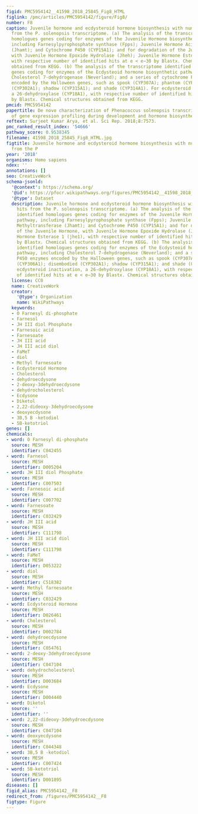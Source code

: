 ```yaml
---
figid: PMC5954142__41598_2018_25845_Fig8_HTML
figlink: /pmc/articles/PMC5954142/figure/Fig8/
number: F8
caption: Juvenile hormone and ecdysteroid hormone biosynthesis with number of hits
  from the P. solenopsis transcriptome. (a) The analysis of the transcriptome identified
  homologues genes coding for enzymes of the Juvenile Hormone biosynthetic pathway,
  including Farnesylpyrophosphate synthase (Fpps); Juvenile Hormone Acid Methyltransferase
  (Jhamt); and Cytochrome P450 (CYP15A1); and for degradation of the Juvenile Hormone,
  with Juvenile Hormone Epoxide Hydrolase (Jheh); Juvenile Hormone Esterase 1 (jhe1),
  with respective number of identified hits at e < e−30 by Blastx. Chemical structures
  obtained from KEGG. (b) The analysis of the transcriptome identified homologues
  genes coding for enzymes of the Ecdysteoid hormone biosynthetic pathway, including
  Cholesterol 7-dehydrogenase (Neverland); and a series of cytochrome P450 enzymes
  encoded by the Halloween genes, such as spook (CYP307A); phantom (CYP306A1); disembodied
  (CYP302A1); shadow (CYP315A1); and shade (CYP314A1). For ecdysteroid inactivation,
  a 26-dehydroxylase (CYP18A1), with respective number of identified hits at e < e−30
  by Blastx. Chemical structures obtained from KEGG.
pmcid: PMC5954142
papertitle: De novo characterization of Phenacoccus solenopsis transcriptome and analysis
  of gene expression profiling during development and hormone biosynthesis.
reftext: Surjeet Kumar Arya, et al. Sci Rep. 2018;8:7573.
pmc_ranked_result_index: '54666'
pathway_score: 0.9538345
filename: 41598_2018_25845_Fig8_HTML.jpg
figtitle: Juvenile hormone and ecdysteroid hormone biosynthesis with number of hits
  from the P
year: '2018'
organisms: Homo sapiens
ndex: ''
annotations: []
seo: CreativeWork
schema-jsonld:
  '@context': https://schema.org/
  '@id': https://pfocr.wikipathways.org/figures/PMC5954142__41598_2018_25845_Fig8_HTML.html
  '@type': Dataset
  description: Juvenile hormone and ecdysteroid hormone biosynthesis with number of
    hits from the P. solenopsis transcriptome. (a) The analysis of the transcriptome
    identified homologues genes coding for enzymes of the Juvenile Hormone biosynthetic
    pathway, including Farnesylpyrophosphate synthase (Fpps); Juvenile Hormone Acid
    Methyltransferase (Jhamt); and Cytochrome P450 (CYP15A1); and for degradation
    of the Juvenile Hormone, with Juvenile Hormone Epoxide Hydrolase (Jheh); Juvenile
    Hormone Esterase 1 (jhe1), with respective number of identified hits at e < e−30
    by Blastx. Chemical structures obtained from KEGG. (b) The analysis of the transcriptome
    identified homologues genes coding for enzymes of the Ecdysteoid hormone biosynthetic
    pathway, including Cholesterol 7-dehydrogenase (Neverland); and a series of cytochrome
    P450 enzymes encoded by the Halloween genes, such as spook (CYP307A); phantom
    (CYP306A1); disembodied (CYP302A1); shadow (CYP315A1); and shade (CYP314A1). For
    ecdysteroid inactivation, a 26-dehydroxylase (CYP18A1), with respective number
    of identified hits at e < e−30 by Blastx. Chemical structures obtained from KEGG.
  license: CC0
  name: CreativeWork
  creator:
    '@type': Organization
    name: WikiPathways
  keywords:
  - O Farnesyl di-phosphate
  - Farnesol
  - JH III diol Phosphate
  - Farnesoic acid
  - Farnesoate
  - JH III acid
  - JH III acid diol
  - FaMeT
  - diol
  - Methyl farnesoate
  - Ecdysteroid Hormone
  - Cholesterol
  - dehydroecdysone
  - 2-deoxy-3dehydroecdysone
  - dehydrocholesterol
  - Ecdysone
  - Diketol
  - 2,22-dideoxy-3dehydroecdysone
  - deoxyecdysone
  - 3B,5 B -ketodiol
  - 5B-ketotriol
genes: []
chemicals:
- word: O Farnesyl di-phosphate
  source: MESH
  identifier: C042455
- word: Farnesol
  source: MESH
  identifier: D005204
- word: JH III diol Phosphate
  source: MESH
  identifier: C007503
- word: Farnesoic acid
  source: MESH
  identifier: C007702
- word: Farnesoate
  source: MESH
  identifier: C032429
- word: JH III acid
  source: MESH
  identifier: C111798
- word: JH III acid diol
  source: MESH
  identifier: C111798
- word: FaMeT
  source: MESH
  identifier: D053222
- word: diol
  source: MESH
  identifier: C518382
- word: Methyl farnesoate
  source: MESH
  identifier: C032429
- word: Ecdysteroid Hormone
  source: MESH
  identifier: D026461
- word: Cholesterol
  source: MESH
  identifier: D002784
- word: dehydroecdysone
  source: MESH
  identifier: C054761
- word: 2-deoxy-3dehydroecdysone
  source: MESH
  identifier: C047104
- word: dehydrocholesterol
  source: MESH
  identifier: D003684
- word: Ecdysone
  source: MESH
  identifier: D004440
- word: Diketol
  source: ''
  identifier: ''
- word: 2,22-dideoxy-3dehydroecdysone
  source: MESH
  identifier: C047104
- word: deoxyecdysone
  source: MESH
  identifier: C044348
- word: 3B,5 B -ketodiol
  source: MESH
  identifier: C007424
- word: 5B-ketotriol
  source: MESH
  identifier: D001895
diseases: []
figid_alias: PMC5954142__F8
redirect_from: /figures/PMC5954142__F8
figtype: Figure
---
```

